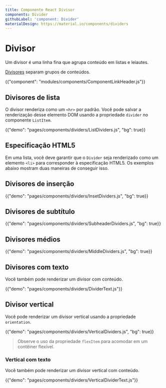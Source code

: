 ```yaml
---
title: Componente React Divisor
components: Divider
githubLabel: 'component: Divider'
materialDesign: https://material.io/components/dividers
---
```


# Divisor

<p class="description">Um divisor é uma linha fina que agrupa conteúdo em listas e leiautes.</p>

[Divisores](https://material.io/design/components/dividers.html) separam grupos de conteúdos.

{{"component": "modules/components/ComponentLinkHeader.js"}}

## Divisores de lista

O divisor renderiza como um `<hr>` por padrão. Você pode salvar a renderização desse elemento DOM usando a propriedade `divider` no componente `ListItem`.

{{"demo": "pages/components/dividers/ListDividers.js", "bg": true}}

## Especificação HTML5

Em uma lista, você deve garantir que o `Divider` seja renderizado como um elemento `<li>` para corresponder à especificação HTML5. Os exemplos abaixo mostram duas maneiras de conseguir isso.

## Divisores de inserção

{{"demo": "pages/components/dividers/InsetDividers.js", "bg": true}}

## Divisores de subtítulo

{{"demo": "pages/components/dividers/SubheaderDividers.js", "bg": true}}

## Divisores médios

{{"demo": "pages/components/dividers/MiddleDividers.js", "bg": true}}

## Divisores com texto

Você também pode renderizar um divisor com conteúdo.

{{"demo": "pages/components/dividers/DividerText.js"}}

## Divisor vertical

Você pode renderizar um divisor vertical usando a propriedade `orientation`.

{{"demo": "pages/components/dividers/VerticalDividers.js", "bg": true}}

> Observe o uso da propriedade `flexItem` para acomodar em um contêiner flexível.

### Vertical com texto

Você também pode renderizar um divisor vertical com conteúdo.

{{"demo": "pages/components/dividers/VerticalDividerText.js"}}
